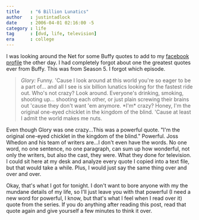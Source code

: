```yaml
---
title    : "6 Billion Lunatics"
author   : justintadlock
date     : 2006-04-01 02:16:00 -5
category : life
tag      : [dvd, life, television]
era      : college
---
```


I was looking around the Net for some Buffy quotes to add to my <a href="http://auburn.facebook.com/profile.php?id=7025214"  title="My Facebook Profile" rel="external"> facebook profile</a> the other day.  I had completely forgot about one the greatest quotes ever from Buffy.  This was from Season 5.  I forgot which episode.

<blockquote class="quote">
<em>Glory:</em>  Funny. 'Cause I look around at this world you're so eager to be a part of... and all I see is six billion lunatics looking for the fastest ride out. Who's not crazy? Look around. Everyone's drinking, smoking, shooting up... shooting each other, or just plain screwing their brains out 'cause they don't want 'em anymore. *I'm* crazy? Honey, I'm the original one-eyed chicklet in the kingdom of the blind. 'Cause at least I admit the world makes me nuts.
</blockquote>

Even though Glory was one crazy...This was a powerful quote.  "I'm the original one-eyed chicklet in the kingdom of the blind."  Powerful.  Joss Whedon and his team of writers are...I don't even have the words.  No one word, no one sentence, no one paragraph, can sum up how wonderful, not only the writers, but also the cast, they were.  What they done for television.  I could sit here at my desk and analyze every quote I copied into a text file, but that would take a while.  Plus, I would just say the same thing over and over and over.

Okay, that's what I got for tonight.  I don't want to bore anyone with my the mundane details of my life, so I'll just leave you with that powerful (I need a new word for powerful, I know, but that's what I feel when I read over it) quote from the series.  If you do anything after reading this post, read that quote again and give yourself a few minutes to think it over.
